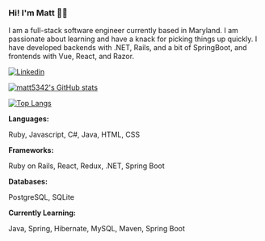 ### Hi! I'm Matt 🙋‍♂️ 

I am a full-stack software engineer currently based in Maryland. I am passionate about learning and have a knack for picking things up quickly. I have developed backends with .NET, Rails, and a bit of SpringBoot, and frontends with Vue, React, and Razor.

<a href="https://www.linkedin.com/in/matthew-sewell-349446204/">
  <img
    alt="Linkedin"
    src="https://img.shields.io/badge/linkedin-0077B5?logo=linkedin&logoColor=white&style=for-the-badge"
  />

[![matt5342's GitHub stats](https://github-readme-stats.vercel.app/api?username=matt5342)](https://github.com/matt5342/github-readme-stats)

[![Top Langs](https://github-readme-stats.vercel.app/api/top-langs/?username=matt5342&hide=Less)](https://github.com/matt5342/github-readme-stats)

**Languages:**

Ruby, Javascript, C#, Java, HTML, CSS

**Frameworks:**

Ruby on Rails, React, Redux, .NET, Spring Boot

**Databases:**

PostgreSQL, SQLite


**Currently Learning:**

Java, Spring, Hibernate, MySQL, Maven, Spring Boot
<!--
**matt5342/matt5342** is a ✨ _special_ ✨ repository because its `README.md` (this file) appears on your GitHub profile.

Here are some ideas to get you started:

- 🔭 I’m currently working on ...
- 🌱 I’m currently learning ...
- 👯 I’m looking to collaborate on ...
- 🤔 I’m looking for help with ...
- 💬 Ask me about ...
- 📫 How to reach me: ...
- 😄 Pronouns: ...
- ⚡ Fun fact: ...
-->
